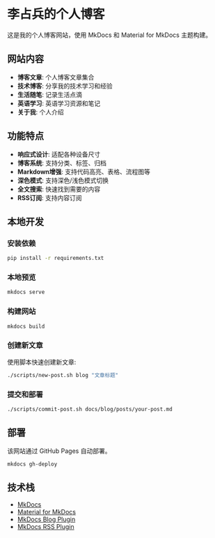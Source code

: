 # 李占兵的个人博客

这是我的个人博客网站，使用 MkDocs 和 Material for MkDocs 主题构建。

## 网站内容

- **博客文章**: 个人博客文章集合
- **技术博客**: 分享我的技术学习和经验
- **生活随笔**: 记录生活点滴
- **英语学习**: 英语学习资源和笔记
- **关于我**: 个人介绍

## 功能特点

- **响应式设计**: 适配各种设备尺寸
- **博客系统**: 支持分类、标签、归档
- **Markdown增强**: 支持代码高亮、表格、流程图等
- **深色模式**: 支持深色/浅色模式切换
- **全文搜索**: 快速找到需要的内容
- **RSS订阅**: 支持内容订阅

## 本地开发

### 安装依赖

```bash
pip install -r requirements.txt
```

### 本地预览

```bash
mkdocs serve
```

### 构建网站

```bash
mkdocs build
```

### 创建新文章

使用脚本快速创建新文章:

```bash
./scripts/new-post.sh blog "文章标题"
```

### 提交和部署

```bash
./scripts/commit-post.sh docs/blog/posts/your-post.md
```

## 部署

该网站通过 GitHub Pages 自动部署。

```bash
mkdocs gh-deploy
```

## 技术栈

- [MkDocs](https://www.mkdocs.org/)
- [Material for MkDocs](https://squidfunk.github.io/mkdocs-material/)
- [MkDocs Blog Plugin](https://github.com/fmaida/mkdocs-blog-plugin)
- [MkDocs RSS Plugin](https://github.com/Guts/mkdocs-rss-plugin)
